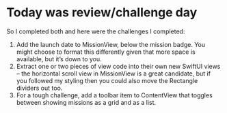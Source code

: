 # Today was review/challenge day

So I completed both and here were the challenges I completed:

1. Add the launch date to MissionView, below the mission badge. You might choose to format this differently given that more space is available, but it’s down to you.
2. Extract one or two pieces of view code into their own new SwiftUI views – the horizontal scroll view in MissionView is a great candidate, but if you followed my styling then you could also move the Rectangle dividers out too.
3. For a tough challenge, add a toolbar item to ContentView that toggles between showing missions as a grid and as a list.